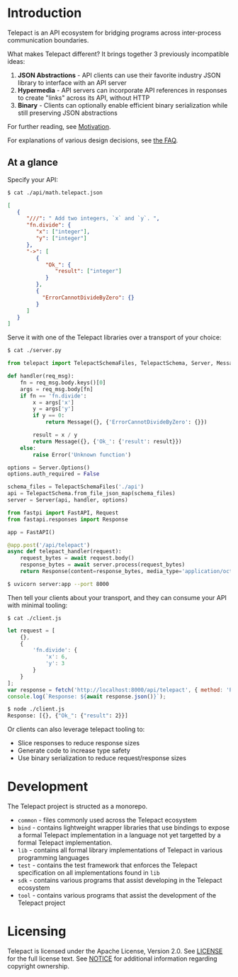 # Introduction

Telepact is an API ecosystem for bridging programs across inter-process
communication boundaries.

What makes Telepact different? It brings together 3 previously incompatible
ideas:
1. **JSON Abstractions** - API clients can use their favorite industry JSON library to interface with an API server
2. **Hypermedia** - API servers can incorporate API references in responses to create "links" across its API, without HTTP
3. **Binary** - Clients can optionally enable efficient binary serialization while still preserving JSON abstractions

For further reading, see [Motivation](./doc/motivation.md).

For explanations of various design decisions, see [the FAQ](./doc/faq.md).

## At a glance

Specify your API:
```sh
$ cat ./api/math.telepact.json
```
```json
[
   {
      "///": " Add two integers, `x` and `y`. ",
      "fn.divide": {
         "x": ["integer"],
         "y": ["integer"]
      },
      "->": [
         {
            "Ok_": {
               "result": ["integer"]
            }
         },
         {
           "ErrorCannotDivideByZero": {}
         }
      ]
   }
]
```

Serve it with one of the Telepact libraries over a transport of your choice:
```sh
$ cat ./server.py
```
```py
from telepact import TelepactSchemaFiles, TelepactSchema, Server, Message

def handler(req_msg):
    fn = req_msg.body.keys()[0]
    args = req_msg.body[fn]
    if fn == 'fn.divide':
        x = args['x']
        y = args['y']
        if y == 0:
            return Message({}, {'ErrorCannotDivideByZero': {}})

        result = x / y
        return Message({}, {'Ok_': {'result': result}})
    else:
        raise Error('Unknown function')

options = Server.Options()
options.auth_required = False

schema_files = TelepactSchemaFiles('./api')
api = TelepactSchema.from_file_json_map(schema_files)
server = Server(api, handler, options)

from fastpi import FastAPI, Request
from fastapi.responses import Response

app = FastAPI()

@app.post('/api/telepact')
async def telepact_handler(request):
    request_bytes = await request.body()
    response_bytes = await server.process(request_bytes)
    return Response(content=response_bytes, media_type='application/octet-stream')
```
```sh
$ uvicorn server:app --port 8000
```

Then tell your clients about your transport, and they can consume your API with minimal tooling:
```
$ cat ./client.js
```
```js
let request = [
    {},
    {
        'fn.divide': {
            'x': 6,
            'y': 3
        }
    }
];
var response = fetch('http://localhost:8000/api/telepact', { method: 'POST' }, JSON.stringify(request));
console.log(`Response: ${await response.json()}`);
```
```sh
$ node ./client.js
Response: [{}, {"Ok_": {"result": 2}}]
```

Or clients can also leverage telepact tooling to:
- Slice responses to reduce response sizes
- Generate code to increase type safety
- Use binary serialization to reduce request/response sizes


# Development

The Telepact project is structed as a monorepo.

- `common` - files commonly used across the Telepact ecosystem
- `bind` - contains lightweight wrapper libraries that use bindings to
   expose a formal Telepact implementation in a language not yet targetted by
   a formal Telepact implementation.
- `lib` - contains all formal library implementations of Telepact in various
   programming languages
- `test` - contains the test framework that enforces the Telepact specification
   on all implementations found in `lib`
- `sdk` - contains various programs that assist developing in the Telepact
   ecosystem
- `tool` - contains various programs that assist the development of the
   Telepact project

# Licensing
Telepact is licensed under the Apache License, Version 2.0. See [LICENSE](LICENSE) for 
the full license text. See [NOTICE](NOTICE) for additional information regarding 
copyright ownership.
